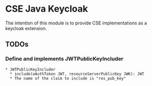 # CSE Java Keycloak

The intention of this module is to provide CSE implementations as a keycloak extension.

## TODOs

### Define and implements JWTPublicKeyIncluder
    * JWTPublicKeyIncluder
      * include(oAuthToken JWT, resourceServerPublicKey JWK): JWT
      * The name of the claim to include is "res_pub_key"

